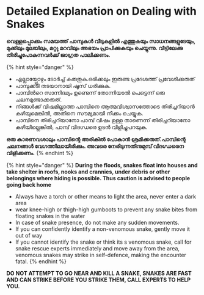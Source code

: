 # Detailed Explanation on Dealing with Snakes

**വെള്ളപ്പൊക്കം സമയത്ത് പാമ്പുകൾ വീടുകളിൽ എത്തുകയും സാധനങ്ങളുടേയും, മുക്കിലും മൂലയിലും, മറ്റു മറവിലും അഭയം പ്രാപിക്കുകയും ചെയ്യുന്നു. വീട്ടിലേക്കു തിരിച്ചുപോകുന്നവർക്ക് ജാഗ്രത പാലിക്കണം.**

{% hint style="danger" %}
* എല്ലായ്പ്പോഴും ടോർച്ച് കരുതുക.ഒരിക്കലും ഇരുണ്ട പ്രദേശത്ത് പ്രവേശിക്കരുത്
* പാമ്പുക്കടി തടയാനായി ഷൂസ് ധരിക്കുക.
* പാമ്പിൻറെ സാന്നിദ്ധ്യം ഉണ്ടെന്ന് തോന്നിയാൽ പെട്ടെന്ന് ഒരു ചലനമുണ്ടാക്കരുത്. 
* നിങ്ങൾക്ക് വിഷമില്ലാത്ത പാമ്പിനെ ആത്മവിശ്വാസത്തോടെ തിരിച്ചറിയാൻ കഴിയുമെങ്കിൽ, അതിനെ സൗമ്യമായി നീക്കം ചെയ്യുക.
* പാമ്പിനെ തിരിച്ചറിയാനോ പാമ്പ് വിഷം ഉള്ള താണെന്ന് തിരിച്ചറിയാനോ കഴിയില്ലെങ്കിൽ, പാമ്പ് വിദഗ്ധരെ ഉടൻ വിളിച്ചുപറയുക.

**ഒരു കാരണവശാലും പാമ്പിന്റെ അരികിൽ പോകാൻ ശ്രമിക്കരുത്.പാമ്പിന്റെ ചലനങ്ങൾ വേഗത്തിലായിരിക്കും. അവരെ നേരിടുന്നതിനുമുമ്പ് വിദഗ്ധരെന വിളിക്കണം.**
{% endhint %}

{% hint style="danger" %}
**During the floods, snakes float into houses and take shelter in roofs, nooks and crannies, under debris or other belongings where hiding is possible. Thus caution is advised to people going back home**

* Always have a torch or other means to light the area, never enter a dark area
* wear knee-high or thigh-high gumboots to prevent any snake bites from floating snakes in the water
* In case of snake presence, do not make any sudden movements.
* If you can confidently identify a non-venomous snake, gently move it out of way
* If you cannot identify the snake or think its s venomous snake, call for snake rescue experts immediately and move away from the area, venomous snakes may strike in self-defence, making the encounter fatal.
{% endhint %}

**DO NOT ATTEMPT TO GO NEAR AND KILL A SNAKE, SNAKES ARE FAST AND CAN STRIKE BEFORE YOU STRIKE THEM, CALL EXPERTS TO HELP YOU.**

